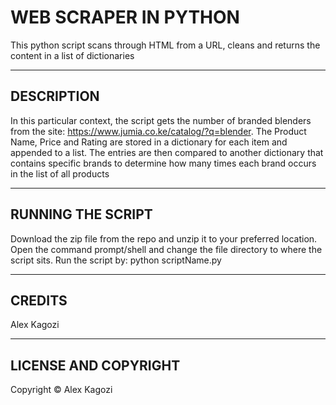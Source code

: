 # WEB SCRAPER IN PYTHON
This python script scans through HTML from a URL, cleans and returns the content in a list of dictionaries


---
## DESCRIPTION
In this particular context, the script gets the number of branded blenders from the site: https://www.jumia.co.ke/catalog/?q=blender.
The Product Name, Price and Rating are stored in a dictionary for each item and appended to a list.
The entries are then compared to another dictionary that contains specific brands to determine how many times each brand occurs in the list of all products


---
## RUNNING THE SCRIPT
Download the zip file from the repo and unzip it to your preferred location.
Open the command prompt/shell and change the file directory to where the script sits.
Run the script by: python scriptName.py




---
## CREDITS
Alex Kagozi


---
## LICENSE AND COPYRIGHT
Copyright &copy; Alex Kagozi

